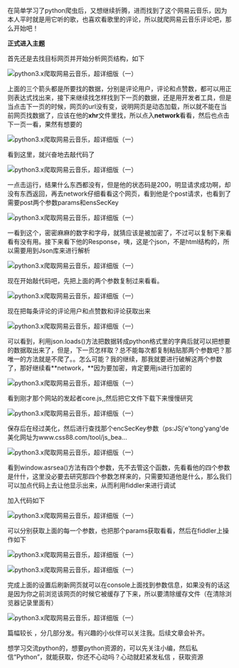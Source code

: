在简单学习了python爬虫后，又想继续折腾，进而找到了这个网易云音乐，因为本人平时就是用它听的歌，也喜欢看歌里的评论，所以就爬网易云音乐评论吧，那么开始吧！

**正式进入主题**

首先还是去找目标网页并开始分析网页结构，如下

![python3.x爬取网易云音乐，超详细版（一）](http://p1.pstatp.com/large/6ed5000148c751cf1d24)

上面的三个箭头都是所要找的数据，分别是评论用户，评论和点赞数，都可以用正则表达式找出来，接下来继续找怎样找到下一页的数据，还是用开发者工具，但是当点击下一页的时候，网页的url没有变，说明网页是动态加载，所以就不能在当前网页找数据了，应该在他的**xhr**文件里找，所以点入**network**看看，然后也点击下一页一看，果然有想要的

![python3.x爬取网易云音乐，超详细版（一）](http://p3.pstatp.com/large/6ed3000225d36e96aec0)

看到这里，就兴奋地去敲代码了

![python3.x爬取网易云音乐，超详细版（一）](http://p3.pstatp.com/large/6ed70000ed076e2ebc03)

一点击运行，结果什么东西都没有，但是他的状态码是200，明显请求成功啊，却没有东西返回，再去network仔细看看这个网页，看到他是个post请求，也看到了需要post两个参数params和ensSecKey

![python3.x爬取网易云音乐，超详细版（一）](http://p3.pstatp.com/large/6ed5000148c625bd5d7b)

一看到这个，密密麻麻的数字和字母，就猜应该是被加密了，不过可以复制下来看看有没有用。接下来看下他的Response，咦，这是个json，不是html结构的，所以需要用到Json库来进行解析

![python3.x爬取网易云音乐，超详细版（一）](http://p9.pstatp.com/large/6ed800000d741e4136d3)

现在开始敲代码吧，先把上面的两个参数复制过来看看。

![python3.x爬取网易云音乐，超详细版（一）](http://p1.pstatp.com/large/6ed3000225da3cfaa7e1)

现在把每条评论的评论用户和点赞数和评论获取出来

![python3.x爬取网易云音乐，超详细版（一）](http://p1.pstatp.com/large/6ed800000d708bde0dcb)

可以看到，利用json.loads()方法把数据转成python格式里的字典后就可以把想要的数据取出来了，但是，下一页怎样取？总不能每次都复制粘贴那两个参数吧？那唯一的方法就是不爬了。。怎么可能？我的继续，那我就要进行破解这两个参数了，那好继续看**network，**因为要加密，肯定要用js进行加密的

![python3.x爬取网易云音乐，超详细版（一）](http://p3.pstatp.com/large/6ed3000225d215e7a23c)

看到刚才那个网站的发起者core.js,,然后把它文件下载下来慢慢研究

![python3.x爬取网易云音乐，超详细版（一）](http://p1.pstatp.com/large/6ed600013a6f5938a3fa)

保存后在经过美化，然后进行查找那个encSecKey参数（ps:JSj'e'tong'yang'de美化网址为www.css88.com/tool/js_bea…

![python3.x爬取网易云音乐，超详细版（一）](http://p3.pstatp.com/large/6ed600013a6c95e747b8)

看到window.asrsea()方法有四个参数，先不去管这个函数，先看看他的四个参数是什什，这里没必要去研究那四个参数怎样来的，只需要知道他是什么，那么我们可以加点代码上去让他显示出来，从而利用fiddler来进行调试

加入代码如下

![python3.x爬取网易云音乐，超详细版（一）](http://p3.pstatp.com/large/6ed70000ed03900e8f51)

可以分别获取上面的每一个参数，也把那个params获取看看，然后在fiddler上操作如下

![python3.x爬取网易云音乐，超详细版（一）](http://p1.pstatp.com/large/6ed800000d736c271ca8)

![python3.x爬取网易云音乐，超详细版（一）](http://p1.pstatp.com/large/6ed600013a6ed2a9ce38)

完成上面的设置后刷新网页就可以在console上面找到参数信息，如果没有的话这是因为你之前浏览该网页的时候它被缓存了下来，所以要清除缓存文件（在清除浏览器记录里面有）

![python3.x爬取网易云音乐，超详细版（一）](http://p1.pstatp.com/large/6ed800000d6f228640b0)

篇幅较长 ，分几部分发。有兴趣的小伙伴可以关注我。后续文章会补齐。  

想学习交流python的，想要python资源的，可以先关注小编，然后私信“Python”，就能获取，你还不心动吗？心动就赶紧发私信 ，获取资源
